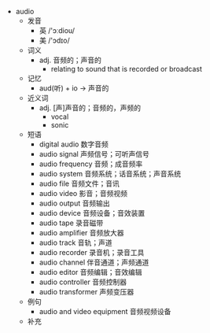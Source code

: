 - audio
  - 发音
    - 英 /'ɔːdiou/
    - 美 /'ɔdɪo/
  - 词义
    - adj. 音频的；声音的
      - relating to sound that is recorded or broadcast
  - 记忆
    - aud(听) + io → 声音的
  - 近义词
    - adj. [声]声音的；音频的，声频的
      - vocal
      - sonic
  - 短语
    - digital audio 数字音频
    - audio signal 声频信号；可听声信号
    - audio frequency 音频；成音频率
    - audio system 音频系统；话音系统；声音系统
    - audio file 音频文件；音讯
    - audio video 影音；音频视频
    - audio output 音频输出
    - audio device 音频设备；音效装置
    - audio tape 录音磁带
    - audio amplifier 音频放大器
    - audio track 音轨；声道
    - audio recorder 录音机；录音工具
    - audio channel 伴音通道；声频通道
    - audio editor 音频编辑；音效编辑
    - audio controller 音频控制器
    - audio transformer 声频变压器
  - 例句
    - audio and video equipment 音频视频设备
  - 补充